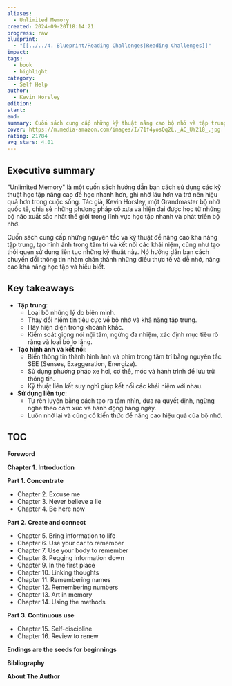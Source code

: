 ```yaml
---
aliases:
  - Unlimited Memory
created: 2024-09-20T18:14:21
progress: raw
blueprint:
  - "[[../../4. Blueprint/Reading Challenges|Reading Challenges]]"
impact: 
tags:
  - book
  - highlight
category:
  - Self Help
author:
  - Kevin Horsley
edition: 
start: 
end: 
summary: Cuốn sách cung cấp những kỹ thuật nâng cao bộ nhớ và tập trung, giúp bạn học nhanh hơn, ghi nhớ lâu hơn, và hiệu quả hơn trong cuộc sống.
cover: https://m.media-amazon.com/images/I/71f4yosQq2L._AC_UY218_.jpg
rating: 21784
avg_stars: 4.01
---
```



## Executive summary

"Unlimited Memory" là một cuốn sách hướng dẫn bạn cách sử dụng các kỹ thuật học tập nâng cao để học nhanh hơn, ghi nhớ lâu hơn và trở nên hiệu quả hơn trong cuộc sống. Tác giả, Kevin Horsley, một Grandmaster bộ nhớ quốc tế, chia sẻ những phương pháp cổ xưa và hiện đại được học từ những bộ não xuất sắc nhất thế giới trong lĩnh vực học tập nhanh và phát triển bộ nhớ. 

Cuốn sách cung cấp những nguyên tắc và kỹ thuật để nâng cao khả năng tập trung, tạo hình ảnh trong tâm trí và kết nối các khái niệm, cũng như tạo thói quen sử dụng liên tục những kỹ thuật này. Nó hướng dẫn bạn cách chuyển đổi thông tin nhàm chán thành những điều thực tế và dễ nhớ, nâng cao khả năng học tập và hiểu biết.

## Key takeaways

* **Tập trung**: 
    * Loại bỏ những lý do biện minh.
    * Thay đổi niềm tin tiêu cực về bộ nhớ và khả năng tập trung.
    * Hãy hiện diện trong khoảnh khắc.
    * Kiểm soát giọng nói nội tâm, ngừng đa nhiệm, xác định mục tiêu rõ ràng và loại bỏ lo lắng.
* **Tạo hình ảnh và kết nối**:
    * Biến thông tin thành hình ảnh và phim trong tâm trí bằng nguyên tắc SEE (Senses, Exaggeration, Energize).
    * Sử dụng phương pháp xe hơi, cơ thể, móc và hành trình để lưu trữ thông tin.
    * Kỹ thuật liên kết suy nghĩ giúp kết nối các khái niệm với nhau.
* **Sử dụng liên tục**:
    * Tự rèn luyện bằng cách tạo ra tầm nhìn, đưa ra quyết định, ngừng nghe theo cảm xúc và hành động hàng ngày.
    * Luôn nhớ lại và củng cố kiến thức để nâng cao hiệu quả của bộ nhớ.

## TOC

**Foreword**

**Chapter 1. Introduction**

**Part 1. Concentrate**
* Chapter 2. Excuse me
* Chapter 3. Never believe a lie
* Chapter 4. Be here now

**Part 2. Create and connect**
* Chapter 5. Bring information to life
* Chapter 6. Use your car to remember
* Chapter 7. Use your body to remember
* Chapter 8. Pegging information down
* Chapter 9. In the first place
* Chapter 10. Linking thoughts
* Chapter 11. Remembering names
* Chapter 12. Remembering numbers
* Chapter 13. Art in memory
* Chapter 14. Using the methods

**Part 3. Continuous use**
* Chapter 15. Self-discipline
* Chapter 16. Review to renew

**Endings are the seeds for beginnings**

**Bibliography**

**About The Author** 